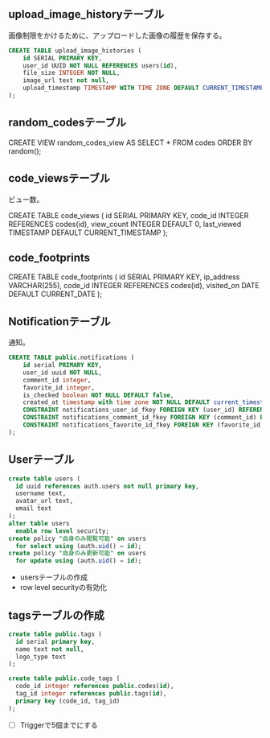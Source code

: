 ## upload_image_historyテーブル

画像制限をかけるために、アップロードした画像の履歴を保存する。

```sql
CREATE TABLE upload_image_histories (
    id SERIAL PRIMARY KEY,
    user_id UUID NOT NULL REFERENCES users(id),
    file_size INTEGER NOT NULL,
    image_url text not null,
    upload_timestamp TIMESTAMP WITH TIME ZONE DEFAULT CURRENT_TIMESTAMP
);
```


## random_codesテーブル

CREATE VIEW random_codes_view AS SELECT * FROM codes ORDER BY random();

## code_viewsテーブル

ビュー数。

CREATE TABLE code_views (
    id SERIAL PRIMARY KEY,
    code_id INTEGER REFERENCES codes(id),
    view_count INTEGER DEFAULT 0,
    last_viewed TIMESTAMP DEFAULT CURRENT_TIMESTAMP
);

## code_footprints

CREATE TABLE code_footprints (
    id SERIAL PRIMARY KEY,
    ip_address VARCHAR(255),
    code_id INTEGER REFERENCES codes(id),
    visited_on DATE DEFAULT CURRENT_DATE
);



## Notificationテーブル

通知。

```sql
CREATE TABLE public.notifications (
    id serial PRIMARY KEY,
    user_id uuid NOT NULL,
    comment_id integer,
    favorite_id integer,
    is_checked boolean NOT NULL DEFAULT false,
    created_at timestamp with time zone NOT NULL DEFAULT current_timestamp,
    CONSTRAINT notifications_user_id_fkey FOREIGN KEY (user_id) REFERENCES users (id) ON DELETE CASCADE,
    CONSTRAINT notifications_comment_id_fkey FOREIGN KEY (comment_id) REFERENCES comments (id) ON DELETE SET NULL,
    CONSTRAINT notifications_favorite_id_fkey FOREIGN KEY (favorite_id) REFERENCES favorites (id) ON DELETE SET NULL
);
```


## Userテーブル

```sql
create table users (
  id uuid references auth.users not null primary key,
  username text,
  avatar_url text,
  email text
);
alter table users
  enable row level security;
create policy "自身のみ閲覧可能" on users
  for select using (auth.uid() = id);
create policy "自身のみ更新可能" on users
  for update using (auth.uid() = id);
``` 

- usersテーブルの作成
- row level securityの有効化


## tagsテーブルの作成

```sql
create table public.tags (
  id serial primary key,
  name text not null,
  logo_type text
);

create table public.code_tags (
  code_id integer references public.codes(id),
  tag_id integer references public.tags(id),
  primary key (code_id, tag_id)
);
```
- [ ] Triggerで5個までにする
